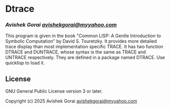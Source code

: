 # Dtrace
### _Avishek Gorai <avishekgorai@myyahoo.com>_

This program is given in the book "Common LISP: A Gentle Introduction to Symbolic Computation" by David S. Touretzky.  It provides more detailed trace display than most implementation specific TRACE. It has two function DTRACE and DUNTRACE, whose syntax is the same as TRACE and UNTRACE respectively.  They are defined in a package named DTRACE.  Use quicklisp to load it.

## License

GNU General Public License version 3 or later.

Copyright (c) 2025 Avishek Gorai <avishekgorai@myyahoo.com>
